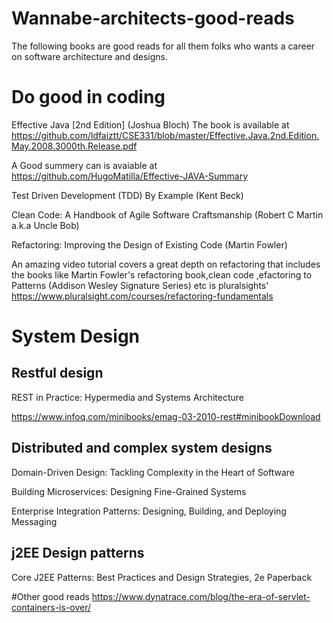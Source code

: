 # Wannabe-architects-good-reads
The following books are good reads for all them folks who wants a career on software architecture and designs.

# Do good in coding 
Effective Java [2nd Edition] (Joshua Bloch)
  The book is available at https://github.com/ldfaiztt/CSE331/blob/master/Effective.Java.2nd.Edition.May.2008.3000th.Release.pdf
  
  A Good summery can is avaiable at https://github.com/HugoMatilla/Effective-JAVA-Summary

Test Driven Development (TDD) By Example (Kent Beck)

Clean Code: A Handbook of Agile Software Craftsmanship (Robert C Martin a.k.a Uncle Bob)

Refactoring: Improving the Design of Existing Code (Martin Fowler)

An amazing video tutorial covers a great depth on refactoring that includes the books like Martin Fowler's refactoring book,clean code ,efactoring to Patterns (Addison Wesley Signature Series) etc is pluralsights' 
https://www.pluralsight.com/courses/refactoring-fundamentals


# System Design 
## Restful design
REST in Practice: Hypermedia and Systems Architecture

https://www.infoq.com/minibooks/emag-03-2010-rest#minibookDownload

## Distributed and complex system designs

Domain-Driven Design: Tackling Complexity in the Heart of Software

Building Microservices: Designing Fine-Grained Systems

Enterprise Integration Patterns: Designing, Building, and Deploying Messaging 


## j2EE Design patterns

Core J2EE Patterns: Best Practices and Design Strategies, 2e Paperback


#Other good reads
https://www.dynatrace.com/blog/the-era-of-servlet-containers-is-over/
